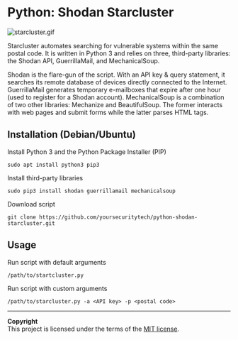 # Python: Shodan Starcluster
![starcluster.gif](https://www.yoursecurity.tech/_assets/starcluster.gif)

Starcluster automates searching for vulnerable systems within the same postal code. It is written in Python 3 and relies on three, third-party libraries: the Shodan API, GuerrillaMail, and MechanicalSoup.

Shodan is the flare-gun of the script. With an API key & query statement, it searches its remote database of devices directly connected to the Internet. GuerrillaMail generates temporary e-mailboxes that expire after one hour (used to register for a Shodan account). MechanicalSoup is a combination of two other libraries: Mechanize and BeautifulSoup. The former interacts with web pages and submit forms while the latter parses HTML tags.

## Installation (Debian/Ubuntu)
Install Python 3 and the Python Package Installer (PIP)
```
sudo apt install python3 pip3
```
Install third-party libraries
```
sudo pip3 install shodan guerrillamail mechanicalsoup
```
Download script
```
git clone https://github.com/yoursecuritytech/python-shodan-starcluster.git
```
## Usage
Run script with default arguments
```
/path/to/startcluster.py
```
Run script with custom arguments
```
/path/to/starcluster.py -a <API key> -p <postal code>
```

---

**Copyright**<br>
This project is licensed under the terms of the [MIT license](/LICENSE).
